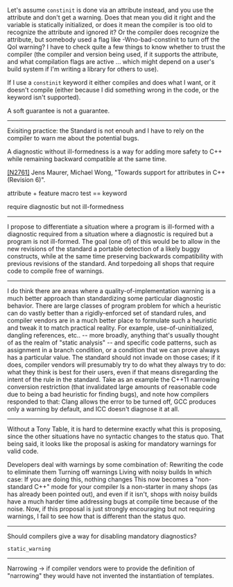 Let's assume `constinit` is done via an attribute instead, and you use the attribute and don't get a warning. Does that mean you did it right and the variable is statically initialized, or does it mean the compiler is too old to recognize the attribute and ignored it? Or the compiler does recognize the attribute, but somebody used a flag like -Wno-bad-constinit to turn off the QoI warning? I have to check quite a few things to know whether to trust the compiler (the compiler and version being used, if it supports the attribute, and what compilation flags are active ... which might depend on a user's build system if I'm writing a library for others to use).

If I use a `constinit` keyword it either compiles and does what I want, or it doesn't compile (either because I did something wrong in the code, or the keyword isn't supported).

A soft guarantee is not a guarantee.

-----------------

Exisiting practice: the Standard is not enouh and I have to rely on the compiler to warn me about the potential bugs.

A diagnostic without ill-formedness is a way for adding more safety to C++ while remaining backward compatible at the same time.

[[N2761]](http://www.open-std.org/jtc1/sc22/wg21/docs/papers/2008/n2761.pdf) Jens Maurer, Michael Wong, "Towards support for attributes in C++ (Revision 6)".

attribute + feature macro test == keyword

require diagnostic but not ill-formedness


--------

I propose to differentiate a situation where a program is ill-formed with a diagnostic required from a situation where a diagnostic is required but a program is not ill-formed. The goal (one of) of this would be to allow in the new revisions of the standard a portable detection of a likely buggy constructs, while at the same time preserving backwards compatibility with previous revisions of the standard.
And torpedoing all shops that require code to compile free of warnings.

--------

I do think there are areas where a quality-of-implementation warning is a much better approach than standardizing some particular diagnostic behavior. There are large classes of program problem for which a heuristic can do vastly better than a rigidly-enforced set of standard rules, and compiler vendors are in a much better place to formulate such a heuristic and tweak it to match practical reality. For example, use-of-uninitialized, dangling references, etc.. -- more broadly, anything that's usually thought of as the realm of "static analysis" -- and specific code patterns, such as assignment in a branch condition, or a condition that we can prove always has a particular value. The standard should not invade on those cases; if it does, compiler vendors will presumably try to do what they always try to do: what they think is best for their users, even if that means disregarding the intent of the rule in the standard. Take as an example the C++11 narrowing conversion restriction (that invalidated large amounts of reasonable code due to being a bad heuristic for finding bugs), and note how compilers responded to that: Clang allows the error to be turned off, GCC produces only a warning by default, and ICC doesn't diagnose it at all.

------------

Without a Tony Table, it is hard to determine exactly what this is proposing, since the other situations have no syntactic changes to the status quo.  That being said, it looks like the proposal is asking for mandatory warnings for valid code.

Developers deal with warnings by some combination of:
Rewriting the code to eliminate them
Turning off warnings
Living with noisy builds
In which case:
If you are doing this, nothing changes
This now becomes a "non-standard C++" mode for your compiler
Is a non-starter in many shops (as has already been pointed out), and even if it isn't, shops with noisy builds have a much harder time addressing bugs at compile time because of the noise.
Now, if this proposal is just strongly encouraging but not requiring warnings, I fail to see how that is different than the status quo.

---------

Should compilers give a way for disabling mandatory diagnostics?

`static_warning`

--------------

Narrowing -> if compiler vendors were to provide the definition of "narrowing" they would have not invented the instantiation of templates.
